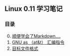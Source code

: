 ## Linux 0.11 学习笔记
### 目录
0. [顺便学会了Markdown....](https://www.jianshu.com/p/191d1e21f7ed)
1. [GNU as （at&t） 汇编指令](as.s.format.md)
2. [目标文件格式](a.out.md)